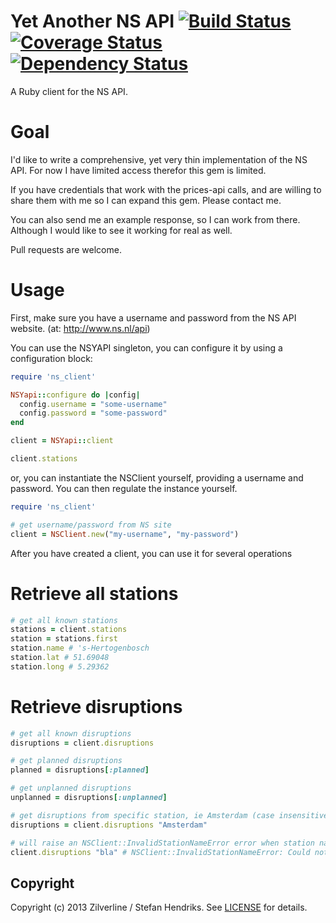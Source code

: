 Yet Another NS API [![Build Status](https://travis-ci.org/stefanhendriks/ns-api.png?branch=master)](https://travis-ci.org/stefanhendriks/ns-api) [![Coverage Status](https://coveralls.io/repos/stefanhendriks/ns-api/badge.png)](https://coveralls.io/r/stefanhendriks/ns-api) [![Dependency Status](https://gemnasium.com/stefanhendriks/ns-api.png)](https://gemnasium.com/stefanhendriks/ns-api)
==================
A Ruby client for the NS API.

Goal
====
I'd like to write a comprehensive, yet very thin implementation of the NS API. For now I have limited access therefor this gem is limited.

If you have credentials that work with the prices-api calls, and are willing to share them with me so I can expand this gem. Please contact me.

You can also send me an example response, so I can work from there. Although I would like to see it working for real as well.

Pull requests are welcome.

Usage
=====
First, make sure you have a username and password from the NS API website. (at: http://www.ns.nl/api)

You can use the NSYAPI singleton, you can configure it by using a configuration block:
```ruby
require 'ns_client'

NSYapi::configure do |config|
  config.username = "some-username"
  config.password = "some-password"
end

client = NSYapi::client

client.stations
```

or, you can instantiate the NSClient yourself, providing a username and password. You can then regulate the instance yourself.

```ruby
require 'ns_client'

# get username/password from NS site
client = NSClient.new("my-username", "my-password")

```

After you have created a client, you can use it for several operations

Retrieve all stations
=====================

```ruby
# get all known stations
stations = client.stations
station = stations.first
station.name # 's-Hertogenbosch
station.lat # 51.69048
station.long # 5.29362
```

Retrieve disruptions
====================
```ruby
# get all known disruptions
disruptions = client.disruptions

# get planned disruptions
planned = disruptions[:planned]

# get unplanned disruptions
unplanned = disruptions[:unplanned]

# get disruptions from specific station, ie Amsterdam (case insensitive)
disruptions = client.disruptions "Amsterdam"

# will raise an NSClient::InvalidStationNameError error when station name is invalid
client.disruptions "bla" # NSClient::InvalidStationNameError: Could not find a station with name 'bla'
```

Copyright
---------
Copyright (c) 2013 Zilverline / Stefan Hendriks.
See [LICENSE](https://github.com/zilverline/ns-api/blob/master/LICENSE.mkd) for details.